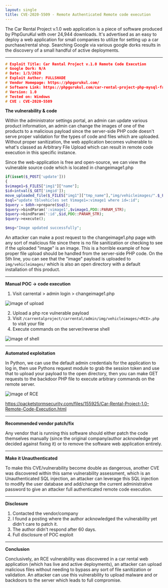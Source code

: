 ```yaml
---
layout: single
title: CVE-2020-5509 - Remote Authenticated Remote code execution
---
```


The Car Rental Project v.1.0 web application is a piece of software produced by PhpGuruKul with over 24,944 downloads. It's advertised as an easy to deploy a web application for small companies to utilize for setting up a car purchase/rental shop. Searching Google via various google dorks results in the discovery of a small handful of active deployments.

----

```c
# Exploit Title: Car Rental Project v.1.0 Remote Code Execution
# Google Dork: N/A
# Date: 1/3/2020
# Exploit Author: FULLSHADE
# Vendor Homepage: https://phpgurukul.com/
# Software Link: https://phpgurukul.com/car-rental-project-php-mysql-free-download/
# Version: 1.0
# Tested on: Windows
# CVE : CVE-2020-5509
```

**The vulnerability & code**

Within the administrator settings portal, an admin can update various product information, an admin can change the images of one of the products to a malicious payload since the server-side PHP code doesn't serve proper validation for the types of code and files which are uploaded. Without proper sanitization, the web application becomes vulnerable to what's classed as Arbitrary File Upload which can result in remote code execution in this specific instance.

Since the web-application is free and open-source, we can view the vulnerable source code which is located in changeimage1.php

```php
if(isset($_POST['update']))
{
$vimage1=$_FILES["img1"]["name"];
$id=intval($_GET['imgid']);
move_uploaded_file($_FILES["img1"]["tmp_name"],"img/vehicleimages/".$_FILES["img1"]["name"]);
$sql="update tblvehicles set Vimage1=:vimage1 where id=:id";
$query = $dbh->prepare($sql);
$query->bindParam(':vimage1',$vimage1,PDO::PARAM_STR);
$query->bindParam(':id',$id,PDO::PARAM_STR);
$query->execute();

$msg="Image updated successfully";
```

An attacker can make a post request to the changeimage1.php page with any sort of malicious file since there is no file sanitization or checking to see if the uploaded "image" is an image. This is a horrible example of how proper file upload should be handled from the server-side PHP code.
On the 5th line, you can see that the "image" payload is uploaded to `img/vehicleimages/` which is also an open directory with a default installation of this product.

----

**Manual POC -> code execution**


1. Visit carrental > admin login > changeimage1.php

![image of upload](https://raw.githubusercontent.com/FULLSHADE/FULLSHADE.github.io/master/assets/admin22.png)

2. Upload a php rce vulnerable payload
3. Visit `/carrentalproject/carrental/admin/img/vehicleimages/<RCE>.php` to visit your file
4. Execute commands on the server/reverse shell
  
![image of shell](https://raw.githubusercontent.com/FULLSHADE/FULLSHADE.github.io/master/assets/ncc1c.png)

----

**Automated exploitation**

In Python, we can use the default admin credentials for the application to log in, then use Pythons request module to grab the session token and use that to upload your payload to the open directory, then you can make GET requests to the backdoor PHP file to execute arbitrary commands on the remote server.

![image of RCE](https://raw.githubusercontent.com/FULLSHADE/CVE-2020-5509-POC/master/poc-rce.png)

https://packetstormsecurity.com/files/155925/Car-Rental-Project-1.0-Remote-Code-Execution.html

----

**Recommended vendor patch/fix**

Any vendor that is running this software should either patch the code themselves manually (since the original company/author acknowledge yet decided against fixing it) or to remove the software web application entirely.

----

**Make it Unauthenticated**

To make this CVE/vulnerability become double as dangerous, another CVE was discovered within this same vulnerability assessment, which is an Unauthenticated SQL injection, an attacker can leverage this SQL injection to modify the user database and add/change the current administrative password to give an attacker full authenticated remote code execution.

----

**Disclosure**

1. Contacted the vendor/company
2. I found a posting where the author acknowledged the vulnerability yet didn't care to patch it.
3. The author didn't respond after 60 days.
4. Full disclosure of POC exploit

----

**Conclusion**

Conclusively, an RCE vulnerability was discovered in a car rental web application (which has live and active deployments), an attacker can upload malicious files without needing to bypass any sort of file sanitization or validation. An attacker can use this vulnerability to upload malware and or backdoors to the server which leads to full compromise.
